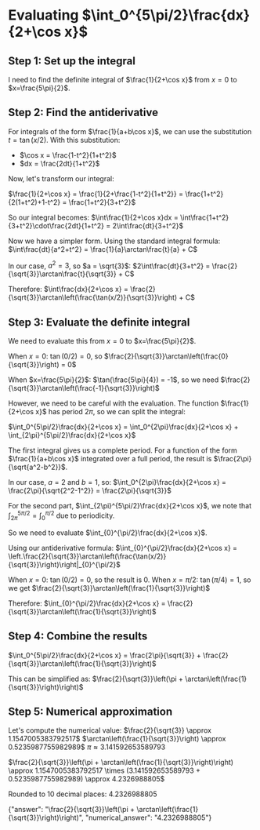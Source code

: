 # Evaluating $\int_0^{5\pi/2}\frac{dx}{2+\cos x}$

## Step 1: Set up the integral

I need to find the definite integral of $\frac{1}{2+\cos x}$ from $x=0$ to $x=\frac{5\pi}{2}$.

## Step 2: Find the antiderivative

For integrals of the form $\frac{1}{a+b\cos x}$, we can use the substitution $t=\tan(x/2)$. With this substitution:
- $\cos x = \frac{1-t^2}{1+t^2}$
- $dx = \frac{2dt}{1+t^2}$

Now, let's transform our integral:

$\frac{1}{2+\cos x} = \frac{1}{2+\frac{1-t^2}{1+t^2}} = \frac{1+t^2}{2(1+t^2)+1-t^2} = \frac{1+t^2}{3+t^2}$

So our integral becomes:
$\int\frac{1}{2+\cos x}dx = \int\frac{1+t^2}{3+t^2}\cdot\frac{2dt}{1+t^2} = 2\int\frac{dt}{3+t^2}$

Now we have a simpler form. Using the standard integral formula:
$\int\frac{dt}{a^2+t^2} = \frac{1}{a}\arctan\frac{t}{a} + C$

In our case, $a^2 = 3$, so $a = \sqrt{3}$:
$2\int\frac{dt}{3+t^2} = \frac{2}{\sqrt{3}}\arctan\frac{t}{\sqrt{3}} + C$

Therefore:
$\int\frac{dx}{2+\cos x} = \frac{2}{\sqrt{3}}\arctan\left(\frac{\tan(x/2)}{\sqrt{3}}\right) + C$

## Step 3: Evaluate the definite integral

We need to evaluate this from $x=0$ to $x=\frac{5\pi}{2}$.

When $x=0$:
$\tan(0/2) = 0$, so $\frac{2}{\sqrt{3}}\arctan\left(\frac{0}{\sqrt{3}}\right) = 0$

When $x=\frac{5\pi}{2}$:
$\tan(\frac{5\pi}{4}) = -1$, so we need $\frac{2}{\sqrt{3}}\arctan\left(\frac{-1}{\sqrt{3}}\right)$

However, we need to be careful with the evaluation. The function $\frac{1}{2+\cos x}$ has period $2\pi$, so we can split the integral:

$\int_0^{5\pi/2}\frac{dx}{2+\cos x} = \int_0^{2\pi}\frac{dx}{2+\cos x} + \int_{2\pi}^{5\pi/2}\frac{dx}{2+\cos x}$

The first integral gives us a complete period. For a function of the form $\frac{1}{a+b\cos x}$ integrated over a full period, the result is $\frac{2\pi}{\sqrt{a^2-b^2}}$.

In our case, $a=2$ and $b=1$, so:
$\int_0^{2\pi}\frac{dx}{2+\cos x} = \frac{2\pi}{\sqrt{2^2-1^2}} = \frac{2\pi}{\sqrt{3}}$

For the second part, $\int_{2\pi}^{5\pi/2}\frac{dx}{2+\cos x}$, we note that $\int_{2\pi}^{5\pi/2} = \int_{0}^{\pi/2}$ due to periodicity.

So we need to evaluate $\int_{0}^{\pi/2}\frac{dx}{2+\cos x}$.

Using our antiderivative formula:
$\int_{0}^{\pi/2}\frac{dx}{2+\cos x} = \left.\frac{2}{\sqrt{3}}\arctan\left(\frac{\tan(x/2)}{\sqrt{3}}\right)\right|_{0}^{\pi/2}$

When $x=0$: $\tan(0/2) = 0$, so the result is $0$.
When $x=\pi/2$: $\tan(\pi/4) = 1$, so we get $\frac{2}{\sqrt{3}}\arctan\left(\frac{1}{\sqrt{3}}\right)$

Therefore:
$\int_{0}^{\pi/2}\frac{dx}{2+\cos x} = \frac{2}{\sqrt{3}}\arctan\left(\frac{1}{\sqrt{3}}\right)$

## Step 4: Combine the results

$\int_0^{5\pi/2}\frac{dx}{2+\cos x} = \frac{2\pi}{\sqrt{3}} + \frac{2}{\sqrt{3}}\arctan\left(\frac{1}{\sqrt{3}}\right)$

This can be simplified as:
$\frac{2}{\sqrt{3}}\left(\pi + \arctan\left(\frac{1}{\sqrt{3}}\right)\right)$

## Step 5: Numerical approximation

Let's compute the numerical value:
$\frac{2}{\sqrt{3}} \approx 1.1547005383792517$
$\arctan\left(\frac{1}{\sqrt{3}}\right) \approx 0.5235987755982989$
$\pi \approx 3.141592653589793$

$\frac{2}{\sqrt{3}}\left(\pi + \arctan\left(\frac{1}{\sqrt{3}}\right)\right) \approx 1.1547005383792517 \times (3.141592653589793 + 0.5235987755982989) \approx 4.2326988805$

Rounded to 10 decimal places: $4.2326988805$

{"answer": "\\frac{2}{\\sqrt{3}}\\left(\\pi + \\arctan\\left(\\frac{1}{\\sqrt{3}}\\right)\\right)", "numerical_answer": "4.2326988805"}